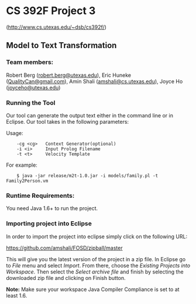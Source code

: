 CS 392F Project 3
=================
(http://www.cs.utexas.edu/~dsb/cs392f/)

Model to Text Transformation
----------------------------

### Team members:
Robert Berg (robert.berg@utexas.edu), Eric Huneke (QualityCan@gmail.com), 
Amin Shali (amshali@cs.utexas.edu), Joyce Ho (joyceho@utexas.edu)

### Running the Tool

Our tool can generate the output text either in the command line or in Eclipse. 
Our tool takes in the following parameters:

Usage:

        -cg <cg>   Context Generator(optional)
        -i <i>     Input Prolog Filename
        -t <t>     Velocity Template

For example:

        $ java -jar release/m2t-1.0.jar -i models/family.pl -t Family2Person.vm

### Runtime Requirements:

You need Java 1.6+ to run the project. 

### Importing project into Eclipse

In order to import the project into eclipse simply click on the following URL:

https://github.com/amshali/FOSD/zipball/master

This will give you the latest version of the project in a zip file. In Eclipse
go to _File_ menu and select _Import_. From there, choose the _Existing Projects
into Workspace_. Then select the _Select archive file_ and finish by selecting 
the downloaded zip file and clicking on Finish button.

**Note:** Make sure your workspace Java Compiler Compliance is set to at least 
1.6.







